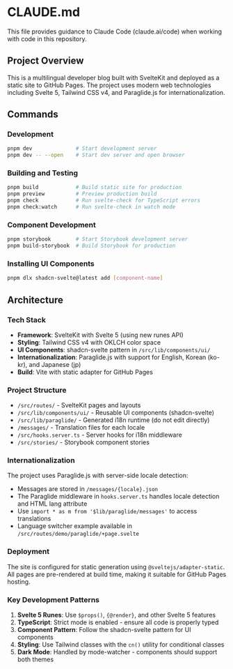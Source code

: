 # CLAUDE.md

This file provides guidance to Claude Code (claude.ai/code) when working with code in this repository.

## Project Overview

This is a multilingual developer blog built with SvelteKit and deployed as a static site to GitHub Pages. The project uses modern web technologies including Svelte 5, Tailwind CSS v4, and Paraglide.js for internationalization.

## Commands

### Development
```bash
pnpm dev              # Start development server
pnpm dev -- --open    # Start dev server and open browser
```

### Building and Testing
```bash
pnpm build            # Build static site for production
pnpm preview          # Preview production build
pnpm check            # Run svelte-check for TypeScript errors
pnpm check:watch      # Run svelte-check in watch mode
```

### Component Development
```bash
pnpm storybook        # Start Storybook development server
pnpm build-storybook  # Build Storybook for production
```

### Installing UI Components
```bash
pnpm dlx shadcn-svelte@latest add [component-name]
```

## Architecture

### Tech Stack
- **Framework**: SvelteKit with Svelte 5 (using new runes API)
- **Styling**: Tailwind CSS v4 with OKLCH color space
- **UI Components**: shadcn-svelte pattern in `/src/lib/components/ui/`
- **Internationalization**: Paraglide.js with support for English, Korean (ko-kr), and Japanese (jp)
- **Build**: Vite with static adapter for GitHub Pages

### Project Structure
- `/src/routes/` - SvelteKit pages and layouts
- `/src/lib/components/ui/` - Reusable UI components (shadcn-svelte)
- `/src/lib/paraglide/` - Generated i18n runtime (do not edit directly)
- `/messages/` - Translation files for each locale
- `/src/hooks.server.ts` - Server hooks for i18n middleware
- `/src/stories/` - Storybook component stories

### Internationalization
The project uses Paraglide.js with server-side locale detection:
- Messages are stored in `/messages/{locale}.json`
- The Paraglide middleware in `hooks.server.ts` handles locale detection and HTML lang attribute
- Use `import * as m from '$lib/paraglide/messages'` to access translations
- Language switcher example available in `/src/routes/demo/paraglide/+page.svelte`

### Deployment
The site is configured for static generation using `@sveltejs/adapter-static`. All pages are pre-rendered at build time, making it suitable for GitHub Pages hosting.

### Key Development Patterns
1. **Svelte 5 Runes**: Use `$props()`, `{@render}`, and other Svelte 5 features
2. **TypeScript**: Strict mode is enabled - ensure all code is properly typed
3. **Component Pattern**: Follow the shadcn-svelte pattern for UI components
4. **Styling**: Use Tailwind classes with the `cn()` utility for conditional classes
5. **Dark Mode**: Handled by mode-watcher - components should support both themes